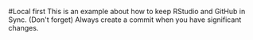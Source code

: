 #Local first
This is an example about how to keep RStudio and GitHub in Sync.
(Don't forget) Always create a commit when you have significant changes. 